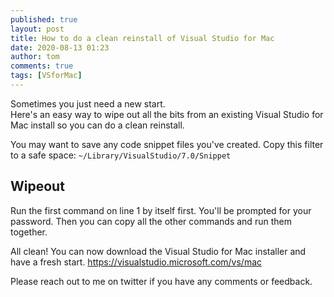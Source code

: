 ```yaml
---
published: true
layout: post
title: How to do a clean reinstall of Visual Studio for Mac
date: 2020-08-13 01:23
author: tom
comments: true
tags: [VSforMac]
---
```


Sometimes you just need a new start.  
Here's an easy way to wipe out all the bits from an existing Visual Studio for Mac install so you can do a clean reinstall.  

You may want to save any code snippet files you've created. Copy this filter to a safe space: `~/Library/VisualStudio/7.0/Snippet`  

## Wipeout

Run the first command on line 1 by itself first. You'll be prompted for your password.
Then you can copy all the other commands and run them together.

<script src="https://gist.github.com/TomSoderling/4732a9a26e81e9f2c0828313c1a68b1c.js"></script>

 All clean! You can now download the Visual Studio for Mac installer and have a fresh start. https://visualstudio.microsoft.com/vs/mac  
 
 Please reach out to me on twitter if you have any comments or feedback.
